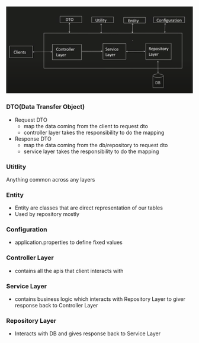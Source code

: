 ![layered architecture](layered_architecture.png)

### DTO(Data Transfer Object)
- Request DTO
    - map the data coming from the client to request dto
    - controller layer takes the responsibility to do the mapping
- Response DTO
    - map the data coming from the db/repository to request dto
    - service layer takes the responsibility to do the mapping

### Utitlity
Anything common across any layers

### Entity
- Entity are classes that are direct representation of our tables
- Used by repository mostly

### Configuration
- application.properties to define fixed values

### Controller Layer
- contains all the apis that client interacts with

### Service Layer
- contains business logic which interacts with Repository Layer to giver response back to Controller Layer

### Repository Layer
- Interacts with DB and gives response back to Service Layer